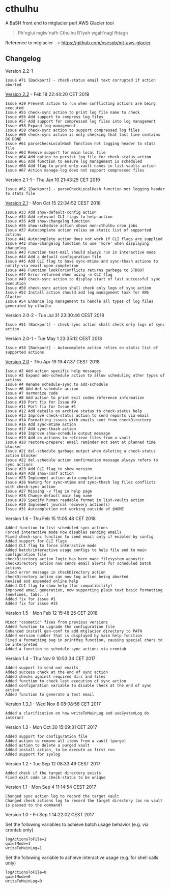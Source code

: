 # cthulhu
A BaSH front end to mtglacier perl AWS Glacier tool

> Ph'nglui mglw'nafh Cthulhu R'lyeh wgah'nagl fhtagn 

Reference to mtglacier --> https://github.com/vsespb/mt-aws-glacier

## Changelog


Version 2.2-1

	Issue #71 [Backport] - check-status email text corrupted if action aborted

[Version 2.2](https://github.com/PaoloRipa/cthulhu/milestone/6) - Feb 18 22:44:20 CET 2019
	
	Issue #39 Prevent action to run when conflicting actions are being executed
	Issue #55 check-sync action to print log file name to check
	Issue #56 Add support to compress log files
	Issue #57 Add support for compressed log files into log management
	Issue #58 Expand log management
	Issue #59 check-sync action to support compressed log files
	Issue #60 check-sync action is only checking that last line contains OK DONE
	Issue #61 parseCheckLocalHash function not logging header to stats file
	Issue #63 Remove support for main local file
	Issue #64 Add option to persist log file for check-status action
	Issue #65 Add function to ensure log management is scheduled
	Issue #66 Add flag to print only vault names in list-vaults action
	Issue #67 Action manage-log does not support compressed files
            
Version 2.1-1 - Thu Jan 10 21:43:25 CET 2019
        
	Issue #62 [Backport] - parseCheckLocalHash function not logging header to stats file

[Version 2.1](https://github.com/PaoloRipa/cthulhu/milestone/4) - Mon Oct 15 22:34:52 CEST 2018
        
	Issue #33 Add show-default-config action
	Issue #34 Add relevant CLI flags to help-action
	Issue #35 Add show-changelog function
	Issue #36 show-schedule action shows non-cthulhu cron jobs 
	Issue #37 Autocomplete action relies on static list of supported actions
	Issue #41 Autocomplete action does not work if CLI flags are supplied
	Issue #42 show-changelog function to use 'more' when displaying changelog
	Issue #43 Function test-mail should always run in interactive mode
	Issue #44 Add a default configuration file 
	Issue #45 Add CLI flag to have sync-mtime and sync-thash actions to notify via email upon completion
	Issue #46 Function lookForConflicts returns garbage to STDOUT
	Issue #47 Error returned when using -m CLI flag
	Issue #49 check-sync action to display start of last successful sync execution
	Issue #50 check-sync action shall check only logs of sync action
	Issue #52 Install action should add log management task for AWS Glacier
	Issue #54 Enhance log management to handle all types of log files generated by cthulhu

Version 2.0-2 - Tue Jul 31 23:30:46 CEST 2018

	Issue #51 [Backport] - check-sync action shall check only logs of sync action

Version 2.0-1 - Tue May  1 23:35:12 CEST 2018

	Issue #38 [Backport] - Autocomplete action relies on static list of supported actions

[Version 2.0](https://github.com/PaoloRipa/cthulhu/milestone/1) - Thu Apr 19 19:47:37 CEST 2018

	Issue #2 Add action specific help messages
	Issue #3 Expand add-schedule action to allow scheduling other types of actions 
	Issue #4 Rename schedule-sync to add-schedule 
	Issue #6 Add del-schedule action 
	Issue #7 Harmonize code
	Issue #8 Add action to print exit codes reference information 
	Issue #10 Port fix for Issue #9 
	Issue #11 Port fix for Issue #1 
	Issue #12 Add details on archive status to check-status help 
	Issue #13 Improve check-status action to send reports via email 
	Issue #14 Formatting issues with emails sent from checkDirectory 
	Issue #16 Add sync-mtime action
	Issue #17 Add sync-thash action 
	Issue #18 Improve show-schedule output message 
	Issue #19 Add an actions to retrieve files from a vault 
	Issue #20 restore-prepare: email reminder not sent at planned time blocker 
	Issue #21 del-schedule garbage output when deleting a check-status action blocker 
	Issue #22 del-schedule action confirmation message always refers to sync actions 
	Issue #23 Add CLI flag to show version 
	Issue #24 Add show-conf action 
	Issue #25 Implement action auto-completion
	Issue #26 Naming for sync-mtime and sync-thash log files conflicts with check-sync action
	Issue #27 Missing -v flag in help page
	Issue #28 Change default main log name
	Issue #29 Specify human readable format in list-vaults action
	Issue #30 Implement journal recovery action(s)
	Issue #31 Autcompletion not working outside of $HOME

Version 1.6 - Thu Feb 15 11:05:48 CET 2018

	Added function to list scheduled sync actions
	Forced interactive mode now disables sending emails
	Fixed check-sync function to send email only if enabled by config
	Added support for CLI flags
	Added CLI flag to force interactive mode
	Added batch/interactive usage configs to help file and to main configuration file
	checkDirectory action logic has been made filesystem agnostic
	checkDirectory action now sends email alerts for scheduled batch actions
	Fixed error message in checkDirectory action
	checkDirectory action can now log action being aborted
	Revised and expanded online help
	Added CLI flag to show help (for compatibility)
	Improved email generation, now supporting plain text basic formatting (newlines, tabs...)
	Added fix for issue #1
	Added fix for issue #15

Version 1.5 - Mon Feb 12 15:48:25 CET 2018 

	Minor "cosmetic" fixes from previous versions
	Added function to upgrade the configuration file 
	Enhanced install gen-conf to add mtglacier directory to PATH 
	Added version number that is displayed by main help function
	Fixed a formatting bug in printMsg function, causing special chars to be interpreted
	Added a function to schedule sync actions via crontab 

Version 1.4 - Thu Nov 9 10:53:34 CET 2017

	Added support to send out emails
	Added success check at the end of sync action
	Added checks against required dirs and files
	Added function to check last execution of sync action
	Added configuration variable to disable check at the end of sync action
	Added function to generate a test email

Version 1.3_1 - Wed Nov  8 08:08:58 CET 2017
            
	Added a clarification on how writeToMainLog and useSystemLog do interact

Version 1.3 - Mon Oct 30 15:09:31 CET 2017
            
	Added support for configuration file 
	Added action to remove all items from a vault (purge) 
	Added action to delete a purged vault 
	Added install action, to be execute as first run 
	Added support for syslog 

Version 1.2 - Tue Sep 12 08:33:49 CEST 2017
            
	Added check if the target directory exists
	Fixed exit code in check-status to be unique

Version 1.1 - Mon Sep  4 11:14:54 CEST 2017
            
	Changed sync action log to record the target vault
	Changed check actions log to record the target directory (as no vault is passed to the command)

Version 1.0 - Fri Sep  1 14:22:02 CEST 2017

Set the following variables to achieve batch usage behavior (e.g. via crontab only)
            
	logActionsToFile=1
	quietMode=1
	writeToMainLog=1

Set the following variable to achieve interactive usage (e.g. for shell calls only)
            
	logActionsToFile=0
	quietMode=0
	writeToMainLog=0

